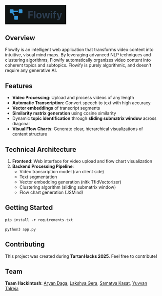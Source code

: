 <div align="left">
  <img src="assets/logo_bg.png" alt="flowify" width="200"/>
</div>

## Overview
Flowify is an intelligent web application that transforms video content into intuitive, visual mind maps. By leveraging advanced NLP techniques and clustering algorithms, Flowify automatically organizes video content into coherent topics and subtopics. Flowify is purely algorithmic, and doesn't require any generative AI.

## Features
- **Video Processing**: Upload and process videos of any length
- **Automatic Transcription**: Convert speech to text with high accuracy
- **Vector embeddings** of transcript segments
- **Similarity matrix generation** using cosine similarity
- Dynamic **topic identification** through **sliding submatrix window** across diagonal
- **Visual Flow Charts**: Generate clear, hierarchical visualizations of content structure

## Technical Architecture
1. **Frontend**: Web interface for video upload and flow chart visualization
2. **Backend Processing Pipeline**:
   - Video transcription model (ran client side)
   - Text segmentation    
   - Vector embedding generation (nltk TfIdVectorizer)
   - Clustering algorithm (sliding submatrix window)
   - Flow chart generation (JSMind)

## Getting Started
`pip install -r requirements.txt`

`python3 app.py`

## Contributing
This project was created during **TartanHacks 2025**. Feel free to contribute!

## Team
**Team Hackintosh**: [Aryan Daga](https://github.com/aryand2006), [Lakshya Gera](https://github.com/lakrage), [Samatva Kasat](https://github.com/samkas125), [Yuvvan Talreja](https://github.com/yuvvantalreja)

